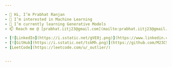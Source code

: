 ```yaml
---

- 👋 Hi, I’m Prabhat Ranjan
- 👀 I’m interested in Machine Learning
- 🌱 I’m currently learning Generative Models
- 📫 Reach me @ [prabhat.iitj23@gmail.com](mailto:prabhat.iitj23@gmail.com)

- [![LinkedIn](https://i.sstatic.net/gVE0j.png)](https://www.linkedin.com/in/prabhat-ranjan-iitj/)
- [![GitHub](https://i.sstatic.net/tskMh.png)](https://github.com/M23CSA017)
- [LeetCode](https://leetcode.com/u/_outlier/)


---
```


<!---
M23CSA017/M23CSA017 is a ✨ special ✨ repository because its `README.md` (this file) appears on your GitHub profile.
You can click the Preview link to take a look at your changes.
--->
